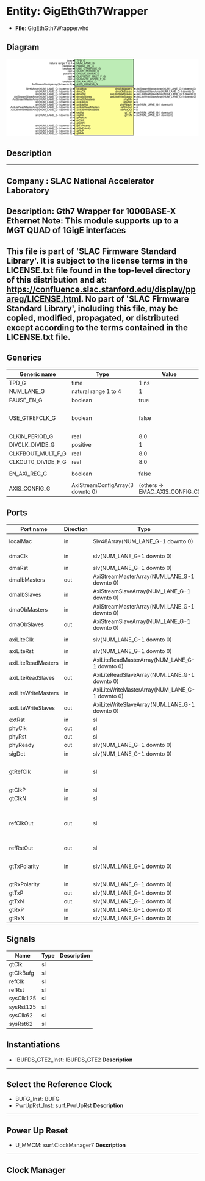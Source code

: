 # Entity: GigEthGth7Wrapper

- **File**: GigEthGth7Wrapper.vhd
## Diagram

![Diagram](GigEthGth7Wrapper.svg "Diagram")
## Description

-----------------------------------------------------------------------------
 Company    : SLAC National Accelerator Laboratory
-----------------------------------------------------------------------------
 Description: Gth7 Wrapper for 1000BASE-X Ethernet
 Note: This module supports up to a MGT QUAD of 1GigE interfaces
-----------------------------------------------------------------------------
 This file is part of 'SLAC Firmware Standard Library'.
 It is subject to the license terms in the LICENSE.txt file found in the
 top-level directory of this distribution and at:
    https://confluence.slac.stanford.edu/display/ppareg/LICENSE.html.
 No part of 'SLAC Firmware Standard Library', including this file,
 may be copied, modified, propagated, or distributed except according to
 the terms contained in the LICENSE.txt file.
-----------------------------------------------------------------------------
## Generics

| Generic name       | Type                             | Value                          | Description                        |
| ------------------ | -------------------------------- | ------------------------------ | ---------------------------------- |
| TPD_G              | time                             | 1 ns                           |                                    |
| NUM_LANE_G         | natural range 1 to 4             | 1                              |                                    |
| PAUSE_EN_G         | boolean                          | true                           |                                    |
| USE_GTREFCLK_G     | boolean                          | false                          |   FALSE: gtClkP/N,  TRUE: gtRefClk |
| CLKIN_PERIOD_G     | real                             | 8.0                            |                                    |
| DIVCLK_DIVIDE_G    | positive                         | 1                              |                                    |
| CLKFBOUT_MULT_F_G  | real                             | 8.0                            |                                    |
| CLKOUT0_DIVIDE_F_G | real                             | 8.0                            |                                    |
| EN_AXI_REG_G       | boolean                          | false                          | AXI-Lite Configurations            |
| AXIS_CONFIG_G      | AxiStreamConfigArray(3 downto 0) | (others => EMAC_AXIS_CONFIG_C) | AXI Streaming Configurations       |
## Ports

| Port name           | Direction | Type                                           | Description                                     |
| ------------------- | --------- | ---------------------------------------------- | ----------------------------------------------- |
| localMac            | in        | Slv48Array(NUM_LANE_G-1 downto 0)              | Local Configurations                            |
| dmaClk              | in        | slv(NUM_LANE_G-1 downto 0)                     | Streaming DMA Interface                         |
| dmaRst              | in        | slv(NUM_LANE_G-1 downto 0)                     |                                                 |
| dmaIbMasters        | out       | AxiStreamMasterArray(NUM_LANE_G-1 downto 0)    |                                                 |
| dmaIbSlaves         | in        | AxiStreamSlaveArray(NUM_LANE_G-1 downto 0)     |                                                 |
| dmaObMasters        | in        | AxiStreamMasterArray(NUM_LANE_G-1 downto 0)    |                                                 |
| dmaObSlaves         | out       | AxiStreamSlaveArray(NUM_LANE_G-1 downto 0)     |                                                 |
| axiLiteClk          | in        | slv(NUM_LANE_G-1 downto 0)                     | Slave AXI-Lite Interface                        |
| axiLiteRst          | in        | slv(NUM_LANE_G-1 downto 0)                     |                                                 |
| axiLiteReadMasters  | in        | AxiLiteReadMasterArray(NUM_LANE_G-1 downto 0)  |                                                 |
| axiLiteReadSlaves   | out       | AxiLiteReadSlaveArray(NUM_LANE_G-1 downto 0)   |                                                 |
| axiLiteWriteMasters | in        | AxiLiteWriteMasterArray(NUM_LANE_G-1 downto 0) |                                                 |
| axiLiteWriteSlaves  | out       | AxiLiteWriteSlaveArray(NUM_LANE_G-1 downto 0)  |                                                 |
| extRst              | in        | sl                                             | Misc. Signals                                   |
| phyClk              | out       | sl                                             |                                                 |
| phyRst              | out       | sl                                             |                                                 |
| phyReady            | out       | slv(NUM_LANE_G-1 downto 0)                     |                                                 |
| sigDet              | in        | slv(NUM_LANE_G-1 downto 0)                     |                                                 |
| gtRefClk            | in        | sl                                             | MGT Clock Port (156.25 MHz or 312.5 MHz)        |
| gtClkP              | in        | sl                                             |                                                 |
| gtClkN              | in        | sl                                             |                                                 |
| refClkOut           | out       | sl                                             | Copy of internal MMCM reference clock and Reset |
| refRstOut           | out       | sl                                             |                                                 |
| gtTxPolarity        | in        | slv(NUM_LANE_G-1 downto 0)                     | Switch Polarity of TxN/TxP, RxN/RxP             |
| gtRxPolarity        | in        | slv(NUM_LANE_G-1 downto 0)                     |                                                 |
| gtTxP               | out       | slv(NUM_LANE_G-1 downto 0)                     | MGT Ports                                       |
| gtTxN               | out       | slv(NUM_LANE_G-1 downto 0)                     |                                                 |
| gtRxP               | in        | slv(NUM_LANE_G-1 downto 0)                     |                                                 |
| gtRxN               | in        | slv(NUM_LANE_G-1 downto 0)                     |                                                 |
## Signals

| Name      | Type | Description |
| --------- | ---- | ----------- |
| gtClk     | sl   |             |
| gtClkBufg | sl   |             |
| refClk    | sl   |             |
| refRst    | sl   |             |
| sysClk125 | sl   |             |
| sysRst125 | sl   |             |
| sysClk62  | sl   |             |
| sysRst62  | sl   |             |
## Instantiations

- IBUFDS_GTE2_Inst: IBUFDS_GTE2
**Description**
---------------------------
 Select the Reference Clock
---------------------------

- BUFG_Inst: BUFG
- PwrUpRst_Inst: surf.PwrUpRst
**Description**
---------------
 Power Up Reset
---------------

- U_MMCM: surf.ClockManager7
**Description**
--------------
 Clock Manager
--------------

